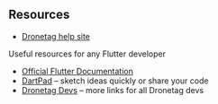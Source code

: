 ## Resources

* [Dronetag help site](https://help.dronetag.cz/developers)

Useful resources for any Flutter developer
* [Official Flutter Documentation](https://flutter.dev/docs)
* [DartPad](https://dartpad.dev) – sketch ideas quickly or share your code
* [Dronetag Devs](https://devs.dronetag.cz) – more links for all Dronetag devs
